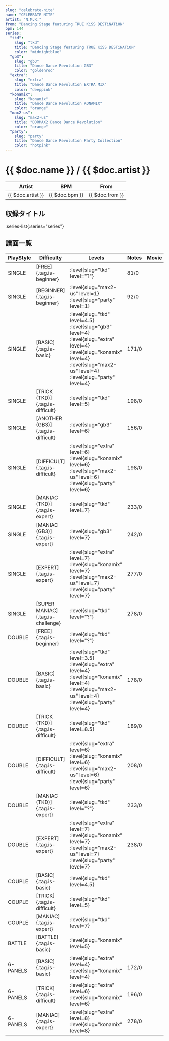 ```yaml
---
slug: "celebrate-nite"
name: "CELEBRATE NITE"
artist: "N.M.R."
from: "Dancing Stage featuring TRUE KiSS DESTiNATiON"
bpm: 144
series:
  "tkd":
    slug: "tkd"
    title: "Dancing Stage featuring TRUE KiSS DESTiNATiON"
    color: "midnightblue"
  "gb3":
    slug: "gb3"
    title: "Dance Dance Revolution GB3"
    color: "goldenrod"
  "extra":
    slug: "extra"
    title: "Dance Dance Revolution EXTRA MIX"
    color: "deeppink"
  "konamix":
    slug: "konamix"
    title: "Dance Dance Revolution KONAMIX"
    color: "orange"
  "max2-us":
    slug: "max2-us"
    title: "DDRMAX2 Dance Dance Revolution"
    color: "orange"
  "party":
    slug: "party"
    title: "Dance Dance Revolution Party Collection"
    color: "hotpink"
---
```


# {{ $doc.name }} / {{ $doc.artist }}

|Artist|BPM|From|
|------|---|----|
|{{ $doc.artist }}|{{ $doc.bpm }}|{{ $doc.from }}|

## 収録タイトル

:series-list{:series="series"}

## 譜面一覧

|PlayStyle|Difficulty|Levels|Notes|Movie|
|---------|----------|------|-----|-----|
|SINGLE|[FREE]{.tag.is-beginner}|:level{slug="tkd" level="?"}|81/0||
|SINGLE|[BEGINNER]{.tag.is-beginner}|:level{slug="max2-us" level=1} :level{slug="party" level=1}|92/0||
|SINGLE|[BASIC]{.tag.is-basic}|:level{slug="tkd" level=4.5} :level{slug="gb3" level=4} :level{slug="extra" level=4} :level{slug="konamix" level=4} :level{slug="max2-us" level=4} :level{slug="party" level=4}|171/0||
|SINGLE|[TRICK (TKD)]{.tag.is-difficult}|:level{slug="tkd" level=5}|198/0||
|SINGLE|[ANOTHER (GB3)]{.tag.is-difficult}|:level{slug="gb3" level=6}|156/0||
|SINGLE|[DIFFICULT]{.tag.is-difficult}|:level{slug="extra" level=6} :level{slug="konamix" level=6} :level{slug="max2-us" level=6} :level{slug="party" level=6}|198/0||
|SINGLE|[MANIAC (TKD)]{.tag.is-expert}|:level{slug="tkd" level=7}|233/0||
|SINGLE|[MANIAC (GB3)]{.tag.is-expert}|:level{slug="gb3" level=7}|242/0||
|SINGLE|[EXPERT]{.tag.is-expert}|:level{slug="extra" level=7} :level{slug="konamix" level=7} :level{slug="max2-us" level=7} :level{slug="party" level=7}|277/0||
|SINGLE|[SUPER MANIAC]{.tag.is-challenge}|:level{slug="tkd" level="?"}|278/0||
|DOUBLE|[FREE]{.tag.is-beginner}|:level{slug="tkd" level="?"}|||
|DOUBLE|[BASIC]{.tag.is-basic}|:level{slug="tkd" level=3.5} :level{slug="extra" level=4} :level{slug="konamix" level=4} :level{slug="max2-us" level=4} :level{slug="party" level=4}|178/0||
|DOUBLE|[TRICK (TKD)]{.tag.is-difficult}|:level{slug="tkd" level=8.5}|189/0||
|DOUBLE|[DIFFICULT]{.tag.is-difficult}|:level{slug="extra" level=6} :level{slug="konamix" level=6} :level{slug="max2-us" level=6} :level{slug="party" level=6}|208/0||
|DOUBLE|[MANIAC (TKD)]{.tag.is-expert}|:level{slug="tkd" level="?"}|233/0||
|DOUBLE|[EXPERT]{.tag.is-expert}|:level{slug="extra" level=7} :level{slug="konamix" level=7} :level{slug="max2-us" level=7} :level{slug="party" level=7}|238/0||
|COUPLE|[BASIC]{.tag.is-basic}|:level{slug="tkd" level=4.5}|||
|COUPLE|[TRICK]{.tag.is-difficult}|:level{slug="tkd" level=5}|||
|COUPLE|[MANIAC]{.tag.is-expert}|:level{slug="tkd" level=7}|||
|BATTLE|[BATTLE]{.tag.is-basic}|:level{slug="konamix" level=5}|||
|6-PANELS|[BASIC]{.tag.is-basic}|:level{slug="extra" level=4} :level{slug="konamix" level=4}|172/0||
|6-PANELS|[TRICK]{.tag.is-difficult}|:level{slug="extra" level=6} :level{slug="konamix" level=6}|196/0||
|6-PANELS|[MANIAC]{.tag.is-expert}|:level{slug="extra" level=8} :level{slug="konamix" level=8}|278/0||
